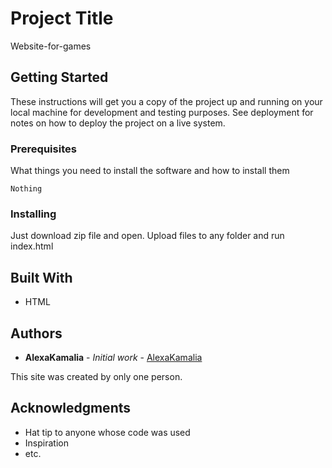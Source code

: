 # Project Title

Website-for-games

## Getting Started

These instructions will get you a copy of the project up and running on your local machine for development and testing purposes. See deployment for notes on how to deploy the project on a live system.

### Prerequisites

What things you need to install the software and how to install them

```
Nothing
```

### Installing

Just download zip file and open. Upload files to any folder and run index.html

## Built With

* HTML

## Authors

* **AlexaKamalia** - *Initial work* - [AlexaKamalia](https://github.com/AlexaKamalia)

This site was created by only one person.

## Acknowledgments

* Hat tip to anyone whose code was used
* Inspiration
* etc.


